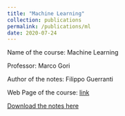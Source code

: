 ```yaml
---
title: "Machine Learning"
collection: publications
permalink: /publications/ml
date: 2020-07-24
---
```

Name of the course: Machine Learning

Professor: Marco Gori

Author of the notes: Filippo Guerranti

Web Page of the course: [link](http://sailab.diism.unisi.it/people/marco-gori/teaching/)


[Download the notes here](http://filippoguerranti.github.io/files/ml.pdf)

